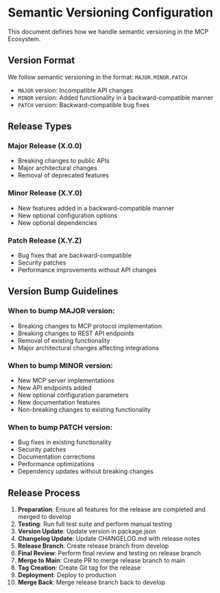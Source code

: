 # Semantic Versioning Configuration

This document defines how we handle semantic versioning in the MCP Ecosystem.

## Version Format

We follow semantic versioning in the format: `MAJOR.MINOR.PATCH`

- `MAJOR` version: Incompatible API changes
- `MINOR` version: Added functionality in a backward-compatible manner
- `PATCH` version: Backward-compatible bug fixes

## Release Types

### Major Release (X.0.0)
- Breaking changes to public APIs
- Major architectural changes
- Removal of deprecated features

### Minor Release (X.Y.0)
- New features added in a backward-compatible manner
- New optional configuration options
- New optional dependencies

### Patch Release (X.Y.Z)
- Bug fixes that are backward-compatible
- Security patches
- Performance improvements without API changes

## Version Bump Guidelines

### When to bump MAJOR version:
- Breaking changes to MCP protocol implementation
- Breaking changes to REST API endpoints
- Removal of existing functionality
- Major architectural changes affecting integrations

### When to bump MINOR version:
- New MCP server implementations
- New API endpoints added
- New optional configuration parameters
- New documentation features
- Non-breaking changes to existing functionality

### When to bump PATCH version:
- Bug fixes in existing functionality
- Security patches
- Documentation corrections
- Performance optimizations
- Dependency updates without breaking changes

## Release Process

1. **Preparation**: Ensure all features for the release are completed and merged to develop
2. **Testing**: Run full test suite and perform manual testing
3. **Version Update**: Update version in package.json
4. **Changelog Update**: Update CHANGELOG.md with release notes
5. **Release Branch**: Create release branch from develop
6. **Final Review**: Perform final review and testing on release branch
7. **Merge to Main**: Create PR to merge release branch to main
8. **Tag Creation**: Create Git tag for the release
9. **Deployment**: Deploy to production
10. **Merge Back**: Merge release branch back to develop